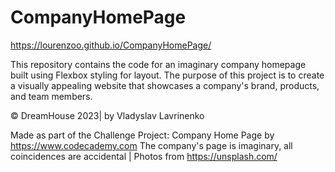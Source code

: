 ﻿# CompanyHomePage
https://lourenzoo.github.io/CompanyHomePage/

This repository contains the code for an imaginary company homepage built using Flexbox styling for layout. The purpose of this project is to create a visually appealing website that showcases a company's brand, products, and team members.

 © DreamHouse 2023| by Vladyslav Lavrinenko

Made as part of the Challenge Project: Company Home Page by https://www.codecademy.com
The company's page is imaginary, all coincidences are accidental | Photos from https://unsplash.com/

	
